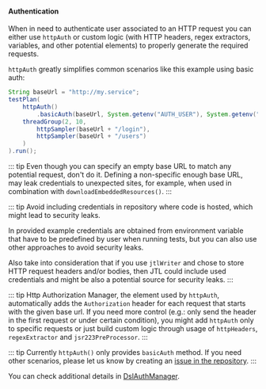 #### Authentication

When in need to authenticate user associated to an HTTP request you can either use `httpAuth` or custom logic (with HTTP headers, regex extractors, variables, and other potential elements) to properly generate the required requests.

`httpAuth` greatly simplifies common scenarios like this example using basic auth:

```java
String baseUrl = "http://my.service";
testPlan(
    httpAuth()
        .basicAuth(baseUrl, System.getenv("AUTH_USER"), System.getenv("AUTH_PASSWORD")),
    threadGroup(2, 10,
        httpSampler(baseUrl + "/login"),
        httpSampler(baseUrl + "/users")
    )
).run();
```

::: tip
Even though you can specify an empty base URL to match any potential request, don't do it. Defining a non-specific enough base URL, may leak credentials to unexpected sites, for example, when used in combination with `downloadEmbeddedResources()`.
:::

::: tip
Avoid including credentials in repository where code is hosted, which might lead to security leaks. 

In provided example credentials are obtained from environment variable that have to be predefined by user when running tests, but you can also use other approaches to avoid security leaks.

Also take into consideration that if you use `jtlWriter` and chose to store HTTP request headers and/or bodies, then JTL could include used credentials and might be also a potential source for security leaks. 
:::

::: tip
Http Authorization Manager, the element used by `httpAuth`, automatically adds the `Authorization` header for each request that starts with the given base url. If you need more control (e.g.: only send the header in the first request or under certain condition), you might add `httpAuth` only to specific requests or just build custom logic through usage of `httpHeaders`, `regexExtractor` and `jsr223PreProcessor`.
:::

::: tip
Currently `httpAuth()` only provides `basicAuth` method. If you need other scenarios, please let us know by creating an [issue in the repository](https://github.com/abstracta/jmeter-java-dsl/issues).
:::

You can check additional details in [DslAuthManager](/jmeter-java-dsl/src/main/java/us/abstracta/jmeter/javadsl/http/DslAuthManager.java).
